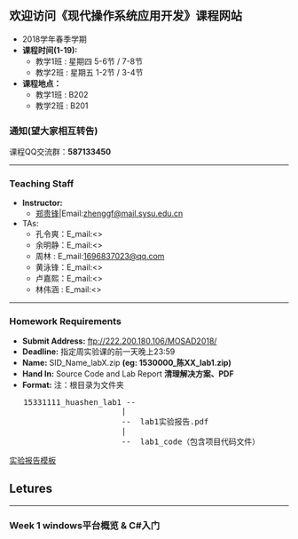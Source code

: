 ## 欢迎访问《现代操作系统应用开发》课程网站
* 2018学年春季学期
* **课程时间(1-19):** 
	- 教学1班 : 星期四 5-6节 / 7-8节
	- 教学2班 : 星期五 1-2节 / 3-4节
* **课程地点：** 
	- 教学1班 : B202
	- 教学2班 : B201

### **通知(望大家相互转告)**
课程QQ交流群：**587133450**

----

### Teaching Staff

  * **Instructor:**
	* [郑贵锋](http://edin.sysu.edu.cn/~zhgf/)|Email:<zhenggf@mail.sysu.edu.cn>
  * TAs:
    * 孔令爽：E_mail:<>
    * 余明静：E_mail:<>
    * 周林 : E_mail:<1696837023@qq.com>
    * 黄泳锋：E_mail:<>
    * 卢嘉熙：E_mail:<>
    * 林伟涵 : E_mail:<>

----

### Homework Requirements
  * **Submit Address:** ftp://222.200.180.106/MOSAD2018/
  * **Deadline:**  指定周实验课的前一天晚上23:59
  * **Name:**   SID_Name_labX.zip   **(eg: 1530000_陈XX_lab1.zip)**
  * **Hand In:**   Source Code and Lab Report **清理解决方案、PDF**
  * **Format:**
注：根目录为文件夹
 <pre>   15331111_huashen_lab1 --
                        |
                        --  lab1实验报告.pdf
                        |
                        --  lab1_code（包含项目代码文件）
</pre>
 [实验报告模板](https://github.com/gfzheng/MAD/blob/master/Materials/ReportTemplate.docx)


## Letures

----

### Week 1 windows平台概览 & C#入门 